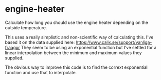 # engine-heater
Calculate how long you should use the engine heater depending on the outside temperature.

This uses a really simplistic and non-scientific way of calculating this. 
I've based it on the data supplied here: https://www.calix.se/support/vanliga-fraagor
They seem to be using an exponential function but I've settled for a linear interpolation between the minimum and maximum values they supplied.

The obvious way to improve this code is to find the corrext exponential function and use that to interpolate.
